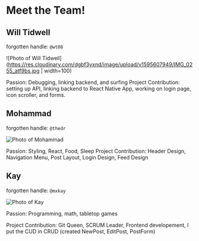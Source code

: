 # Meet the Team!

## Will Tidwell

forgotten handle: `@wt08`

![Photo of Will Tidwell](https://res.cloudinary.com/dgbf3yxnd/image/upload/v1595607949/IMG_0255_atf9bs.jpg | width=100)

Passion: Debugging, linking backend, and surfing
Project Contribution: setting up API, linking backend to React Native App, working on login page, icon scroller, and forms.

## Mohammad 

forgotten handle: `@thedr`

![Photo of Mohammad](https://i.imgur.com/k8FnsWY.jpg)

Passion: Styling, React, Food, Sleep
Project Contribution: Header Design, Navigation Menu, Post Layout, Login Design, Feed Design

## Kay

forgotten handle: `@mxkay`

![Photo of Kay](https://res.cloudinary.com/dzwu8mhc1/image/upload/v1595613175/20200720_165333_aqget3.jpg)

Passion: Programming, math, tabletop games

Project Contribution: Git Queen, SCRUM Leader, Frontend developement, I put the CUD in CRUD (created NewPost, EditPost, PostForm)